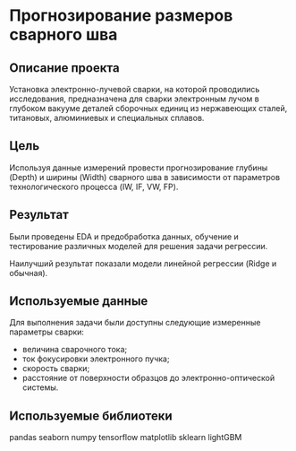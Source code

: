 # Прогнозирование размеров сварного шва

## Описание проекта

Установка электронно-лучевой сварки, на которой проводились исследования, предназначена для сварки электронным лучом в глубоком вакууме деталей сборочных единиц из нержавеющих сталей, титановых, алюминиевых и специальных сплавов. <br/>

## Цель

Используя данные измерений провести прогнозирование глубины (Depth) и ширины (Width) сварного шва в зависимости от параметров технологического процесса (IW, IF, VW, FP).<br/>

## Результат

Были проведены EDA и предобработка данных, обучение и тестирование различных моделей для решения задачи регрессии.<br/>

Наилучший результат показали модели линейной регрессии (Ridge и обычная).

## Используемые данные

Для выполнения задачи были доступны следующие измеренные параметры сварки:

- величина сварочного тока;
- ток фокусировки электронного пучка;
- скорость сварки;
- расстояние от поверхности образцов до электронно-оптической системы.

## Используемые библиотеки

pandas
seaborn
numpy
tensorflow
matplotlib
sklearn
lightGBM
